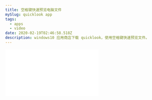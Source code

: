 ```yaml
---
title: 空格键快速预览电脑文件
mySlug: quicklook app
tags:
  - apps
  - video
date: 2020-02-19T02:46:58.518Z
description: windows10 应用商店下载 quicklook，使用空格键快速预览文件。
---
```

<div class="iframe-wrapper">
<iframe src="//player.bilibili.com/player.html?aid=89916676&cid=153572009&page=1" scrolling="no" border="0" frameborder="no" framespacing="0" allowfullscreen="true"></iframe></div>